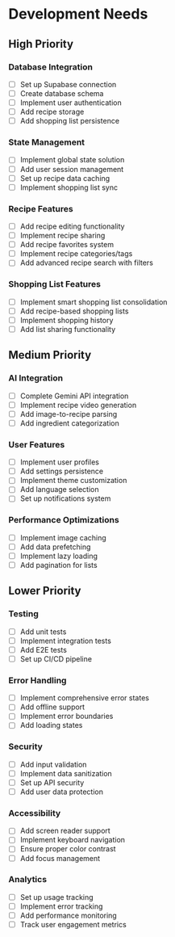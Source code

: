 # Development Needs

## High Priority

### Database Integration
- [ ] Set up Supabase connection
- [ ] Create database schema
- [ ] Implement user authentication
- [ ] Add recipe storage
- [ ] Add shopping list persistence

### State Management
- [ ] Implement global state solution
- [ ] Add user session management
- [ ] Set up recipe data caching
- [ ] Implement shopping list sync

### Recipe Features
- [ ] Add recipe editing functionality
- [ ] Implement recipe sharing
- [ ] Add recipe favorites system
- [ ] Implement recipe categories/tags
- [ ] Add advanced recipe search with filters

### Shopping List Features
- [ ] Implement smart shopping list consolidation
- [ ] Add recipe-based shopping lists
- [ ] Implement shopping history
- [ ] Add list sharing functionality

## Medium Priority

### AI Integration
- [ ] Complete Gemini API integration
- [ ] Implement recipe video generation
- [ ] Add image-to-recipe parsing
- [ ] Add ingredient categorization

### User Features
- [ ] Implement user profiles
- [ ] Add settings persistence
- [ ] Implement theme customization
- [ ] Add language selection
- [ ] Set up notifications system

### Performance Optimizations
- [ ] Implement image caching
- [ ] Add data prefetching
- [ ] Implement lazy loading
- [ ] Add pagination for lists

## Lower Priority

### Testing
- [ ] Add unit tests
- [ ] Implement integration tests
- [ ] Add E2E tests
- [ ] Set up CI/CD pipeline

### Error Handling
- [ ] Implement comprehensive error states
- [ ] Add offline support
- [ ] Implement error boundaries
- [ ] Add loading states

### Security
- [ ] Add input validation
- [ ] Implement data sanitization
- [ ] Set up API security
- [ ] Add user data protection

### Accessibility
- [ ] Add screen reader support
- [ ] Implement keyboard navigation
- [ ] Ensure proper color contrast
- [ ] Add focus management

### Analytics
- [ ] Set up usage tracking
- [ ] Implement error tracking
- [ ] Add performance monitoring
- [ ] Track user engagement metrics